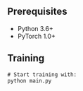 

## Prerequisites
- Python 3.6+
- PyTorch 1.0+

## Training
```
# Start training with: 
python main.py
```


